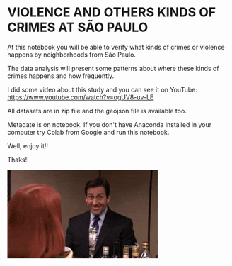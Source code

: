 # VIOLENCE AND OTHERS KINDS OF CRIMES AT SÃO PAULO

At this notebook you will be able to verify what kinds of crimes or violence happens by neighborhoods from São Paulo.

The data analysis will present some patterns about where these kinds of crimes happens and how frequently.

I did some video about this study and you can see it on YouTube: https://www.youtube.com/watch?v=ogUV8-uv-LE

All datasets are in zip file and the geojson file is available too.

Metadate is on notebook. If you don't have Anaconda installed in your computer try Colab from Google and run this notebook.

Well, enjoy it!!

Thaks!!

![](https://github.com/ricardomotoyama/VIOLENCE_SAO_PAULO/blob/main/the_office_1.gif)
